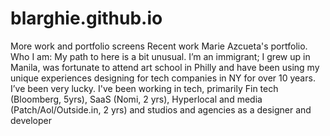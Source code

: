 # blarghie.github.io
More work and portfolio screens
Recent work Marie Azcueta's portfolio. Who I am: My path to here is a bit unusual. I’m an immigrant; I grew up in Manila, was fortunate to attend art school in Philly and have been using my unique experiences designing for tech companies in NY for over 10 years. 
I’ve been very lucky. I've been working in tech, primarily Fin tech (Bloomberg, 5yrs), SaaS (Nomi, 2 yrs), Hyperlocal and media (Patch/Aol/Outside.in, 2 yrs) and studios and agencies as a designer and developer
